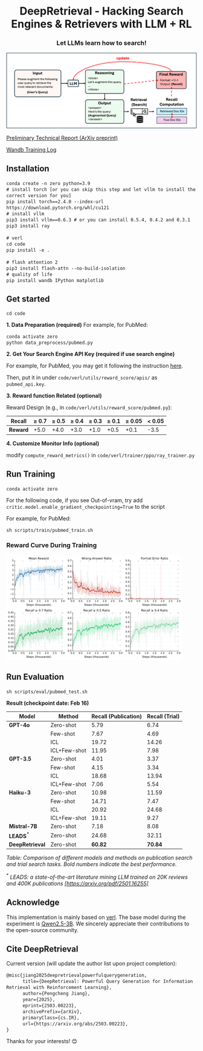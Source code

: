 <div align="center">

# DeepRetrieval - Hacking Search Engines & Retrievers with LLM + RL
### **Let LLMs learn how to search!**

</div>



![alt text](/images/framework.png "reward curve during training (on pubmed)")

[Preliminary Technical Report (ArXiv preprint)](https://arxiv.org/pdf/2503.00223)

[Wandb Training Log](https://wandb.ai/patjj/literature_search?nw=nwuserpj20)


## Installation

```
conda create -n zero python=3.9
# install torch [or you can skip this step and let vllm to install the correct version for you]
pip install torch==2.4.0 --index-url https://download.pytorch.org/whl/cu121
# install vllm
pip3 install vllm==0.6.3 # or you can install 0.5.4, 0.4.2 and 0.3.1
pip3 install ray

# verl
cd code
pip install -e .

# flash attention 2
pip3 install flash-attn --no-build-isolation
# quality of life
pip install wandb IPython matplotlib
```
## Get started
```
cd code
```


**1. Data Preparation (required)**
For example, for PubMed:
```
conda activate zero
python data_preprocess/pubmed.py
```

**2. Get Your Search Engine API Key (required if use search engine)**

For example, for PubMed, you may get it following the instruction [here](https://support.nlm.nih.gov/kbArticle/?pn=KA-05317).

Then, put it in under `code/verl/utils/reward_score/apis/` as `pubmed_api.key`.


**3. Reward function Related (optional)**

Reward Design (e.g., in `code/verl/utils/reward_score/pubmed.py`):


| Recall      | ≥ 0.7 | ≥ 0.5 | ≥ 0.4 | ≥ 0.3 | ≥ 0.1 | ≥ 0.05 | < 0.05 |
|-------------|-------|-------|-------|-------|-------|--------|--------|
| **Reward**  | +5.0  | +4.0  | +3.0  | +1.0  | +0.5  | +0.1   | -3.5   |



**4. Customize Monitor Info (optional)**

modify `compute_reward_metrics()` in `code/verl/trainer/ppo/ray_trainer.py`


## Run Training
```
conda activate zero
```

For the following code, if you see Out-of-vram, try add `critic.model.enable_gradient_checkpointing=True` to the script

For example, for PubMed:
```
sh scripts/train/pubmed_train.sh 
```

### Reward Curve During Training

![alt text](/images/reward_curve.png "reward curve during training (on pubmed)")


## Run Evaluation

```
sh scripts/eval/pubmed_test.sh
```

**Result (checkpoint date: Feb 16)**

| Model | Method | Recall (Publication) | Recall (Trial) |
|-------|--------|----------------------|----------------|
| **GPT-4o** | Zero-shot | 5.79 | 6.74 |
| | Few-shot | 7.67 | 4.69 |
| | ICL | 19.72 | 14.26 |
| | ICL+Few-shot | 11.95 | 7.98 |
| **GPT-3.5** | Zero-shot | 4.01 | 3.37 |
| | Few-shot | 4.15 | 3.34 |
| | ICL | 18.68 | 13.94 |
| | ICL+Few-shot | 7.06 | 5.54 |
| **Haiku-3** | Zero-shot | 10.98 | 11.59 |
| | Few-shot | 14.71 | 7.47 |
| | ICL | 20.92 | 24.68 |
| | ICL+Few-shot | 19.11 | 9.27 |
| **Mistral-7B** | Zero-shot | 7.18 | 8.08 |
| **LEADS**$^{*}$ | Zero-shot | 24.68 | 32.11 |
| **DeepRetrieval** | Zero-shot | **60.82** | **70.84** |

*Table: Comparison of different models and methods on publication search and trial search tasks. Bold numbers indicate the best performance.*

$^{*}$ *LEADS: a state-of-the-art literature mining LLM trained on 20K reviews and 400K publications [https://arxiv.org/pdf/2501.16255]*

## Acknowledge

This implementation is mainly based on [verl](https://github.com/volcengine/verl). The base model during the experiment is [Qwen2.5-3B](https://huggingface.co/Qwen/Qwen2.5-3B). We sincerely appreciate their contributions to the open-source community.

## Cite DeepRetrieval
Current version (will update the author list upon project completion):
```
@misc{jiang2025deepretrievalpowerfulquerygeneration,
      title={DeepRetrieval: Powerful Query Generation for Information Retrieval with Reinforcement Learning}, 
      author={Pengcheng Jiang},
      year={2025},
      eprint={2503.00223},
      archivePrefix={arXiv},
      primaryClass={cs.IR},
      url={https://arxiv.org/abs/2503.00223}, 
}
```

Thanks for your interests! 😊
